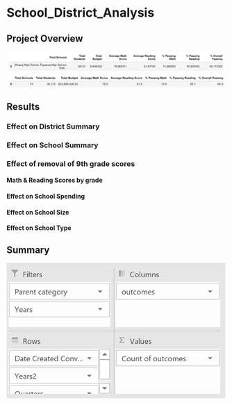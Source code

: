 # School_District_Analysis

## Project Overview
![PCS_District_Summary](https://github.com/mayajaral/School_District_Analysis/blob/main/Resources/PCS_District_Summary.PNG)
![PCSC_District_Summary](https://github.com/mayajaral/School_District_Analysis/blob/main/Resources/PCSC_District_Summary.PNG)

## Results
### Effect on District Summary

### Effect on School Summary

### Effect of removal of 9th grade scores

#### Math & Reading Scores by grade

#### Effect on School Spending

#### Effect on School Size

#### Effect on School Type

## Summary

![Pivottablelaunchdatafilters](https://github.com/mayajaral/Kickstart-Analysis/blob/master/ReadMEImages/Pivottablelaunchdatafilters.PNG)
